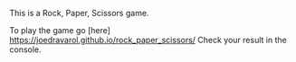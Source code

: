 This is a Rock, Paper, Scissors game.

To play the game go [here] https://joedravarol.github.io/rock_paper_scissors/
Check your result in the console.